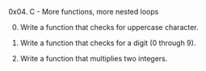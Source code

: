 0x04. C - More functions, more nested loops

0. Write a function that checks for uppercase character.

1. Write a function that checks for a digit (0 through 9).

2. Write a function that multiplies two integers.

